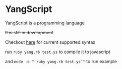 # YangScript

YangScript is a programming language

~~It is still in development~~

Checkout [here](test.ys) for current supported syntax

run `ruby yang.rb test.ys` to compile it to javascript

and ```node -e "`ruby yang.rb test.ys`"``` to run example
